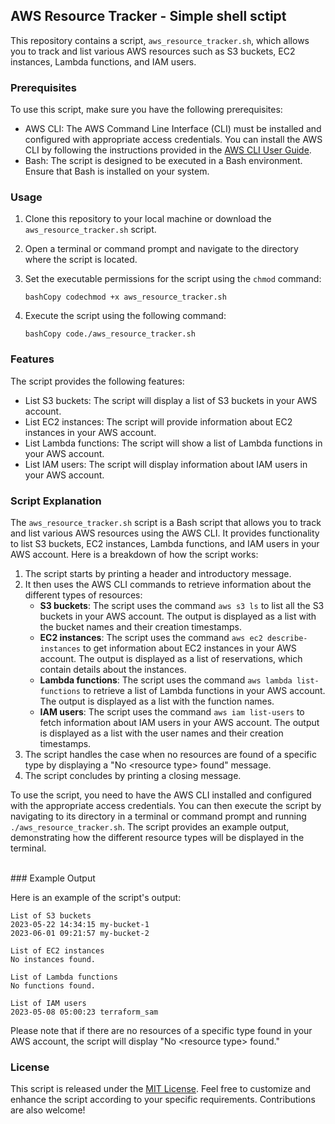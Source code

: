 ## AWS Resource Tracker - Simple shell sctipt

This repository contains a script, `aws_resource_tracker.sh`, which allows you to track and list various AWS resources such as S3 buckets, EC2 instances, Lambda functions, and IAM users.

### Prerequisites

To use this script, make sure you have the following prerequisites:

* AWS CLI: The AWS Command Line Interface (CLI) must be installed and configured with appropriate access credentials. You can install the AWS CLI by following the instructions provided in the [AWS CLI User Guide](https://docs.aws.amazon.com/cli/latest/userguide/cli-configure-quickstart.html).
* Bash: The script is designed to be executed in a Bash environment. Ensure that Bash is installed on your system.

### Usage

1. Clone this repository to your local machine or download the `aws_resource_tracker.sh` script.
2. Open a terminal or command prompt and navigate to the directory where the script is located.
3. Set the executable permissions for the script using the `chmod` command:

    ```
    bashCopy codechmod +x aws_resource_tracker.sh
    ```
4. Execute the script using the following command:

    ```
    bashCopy code./aws_resource_tracker.sh
    ```

### Features

The script provides the following features:

* List S3 buckets: The script will display a list of S3 buckets in your AWS account.
* List EC2 instances: The script will provide information about EC2 instances in your AWS account.
* List Lambda functions: The script will show a list of Lambda functions in your AWS account.
* List IAM users: The script will display information about IAM users in your AWS account.

### Script Explanation 

The `aws_resource_tracker.sh` script is a Bash script that allows you to track and list various AWS resources using the AWS CLI. It provides functionality to list S3 buckets, EC2 instances, Lambda functions, and IAM users in your AWS account.
Here is a breakdown of how the script works:

1. The script starts by printing a header and introductory message.
2. It then uses the AWS CLI commands to retrieve information about the different types of resources:
    * **S3 buckets**: The script uses the command `aws s3 ls` to list all the S3 buckets in your AWS account. The output is displayed as a list with the bucket names and their creation timestamps.
    * **EC2 instances**: The script uses the command `aws ec2 describe-instances` to get information about EC2 instances in your AWS account. The output is displayed as a list of reservations, which contain details about the instances.
    * **Lambda functions**: The script uses the command `aws lambda list-functions` to retrieve a list of Lambda functions in your AWS account. The output is displayed as a list with the function names.
    * **IAM users**: The script uses the command `aws iam list-users` to fetch information about IAM users in your AWS account. The output is displayed as a list with the user names and their creation timestamps.
3. The script handles the case when no resources are found of a specific type by displaying a "No \<resource type> found" message.
4. The script concludes by printing a closing message.

To use the script, you need to have the AWS CLI installed and configured with the appropriate access credentials. You can then execute the script by navigating to its directory in a terminal or command prompt and running `./aws_resource_tracker.sh`.
The script provides an example output, demonstrating how the different resource types will be displayed in the terminal.

<br>
### Example Output

Here is an example of the script's output:

```
List of S3 buckets
2023-05-22 14:34:15 my-bucket-1
2023-06-01 09:21:57 my-bucket-2

List of EC2 instances
No instances found.

List of Lambda functions
No functions found.

List of IAM users
2023-05-08 05:00:23 terraform_sam
```

Please note that if there are no resources of a specific type found in your AWS account, the script will display "No \<resource type> found."

### License

This script is released under the [MIT License](https://chat.openai.com/LICENSE).
Feel free to customize and enhance the script according to your specific requirements. Contributions are also welcome!

